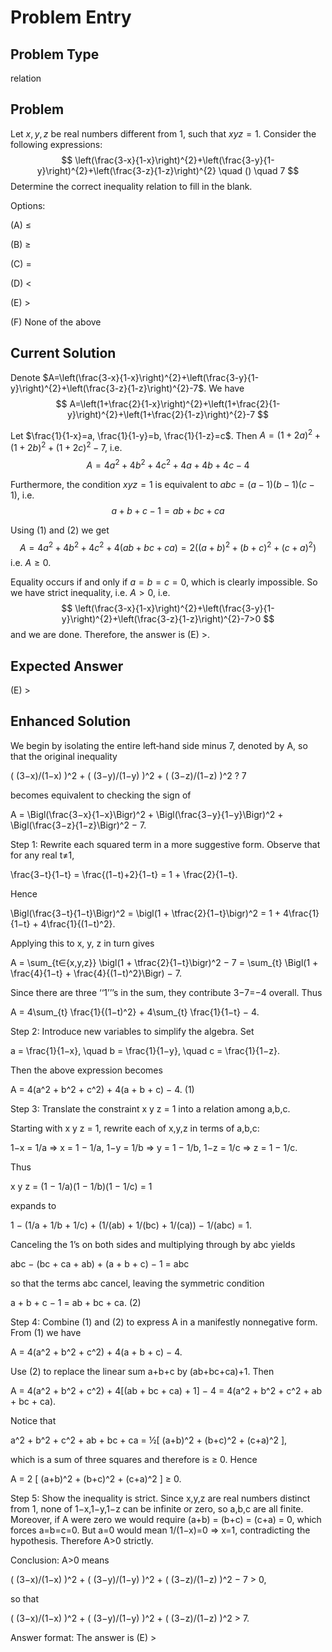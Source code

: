 # Problem Entry

## Problem Type
relation

## Problem
Let $x, y, z$ be real numbers different from 1, such that $x y z = 1$. Consider the following expressions:
$$
\left(\frac{3-x}{1-x}\right)^{2}+\left(\frac{3-y}{1-y}\right)^{2}+\left(\frac{3-z}{1-z}\right)^{2} \quad () \quad 7
$$
Determine the correct inequality relation to fill in the blank.

Options:

(A) $\leq$ 

(B) $\geq$

(C) $=$ 

(D) $<$

(E) $>$

(F) None of the above

## Current Solution
Denote $A=\left(\frac{3-x}{1-x}\right)^{2}+\left(\frac{3-y}{1-y}\right)^{2}+\left(\frac{3-z}{1-z}\right)^{2}-7$.
We have
$$
A=\left(1+\frac{2}{1-x}\right)^{2}+\left(1+\frac{2}{1-y}\right)^{2}+\left(1+\frac{2}{1-z}\right)^{2}-7
$$

Let $\frac{1}{1-x}=a, \frac{1}{1-y}=b, \frac{1}{1-z}=c$.
Then $A=(1+2 a)^{2}+(1+2 b)^{2}+(1+2 c)^{2}-7$, i.e.
$$
\begin{equation*}
A=4 a^{2}+4 b^{2}+4 c^{2}+4 a+4 b+4 c-4 \tag{1}
\end{equation*}
$$

Furthermore, the condition $x y z=1$ is equivalent to $a b c=(a-1)(b-1)(c-1)$, i.e.
$$
\begin{equation*}
a+b+c-1=a b+b c+c a \tag{2}
\end{equation*}
$$

Using (1) and (2) we get
$$
A=4 a^{2}+4 b^{2}+4 c^{2}+4(a b+b c+c a)=2\left((a+b)^{2}+(b+c)^{2}+(c+a)^{2}\right)
$$
i.e. $A \geq 0$.

Equality occurs if and only if $a=b=c=0$, which is clearly impossible.
So we have strict inequality, i.e. $A>0$, i.e.
$$
\left(\frac{3-x}{1-x}\right)^{2}+\left(\frac{3-y}{1-y}\right)^{2}+\left(\frac{3-z}{1-z}\right)^{2}-7>0
$$
and we are done. Therefore, the answer is (E) $>$.

## Expected Answer
(E) $>$

## Enhanced Solution
We begin by isolating the entire left‐hand side minus 7, denoted by A, so that the original inequality

  ( (3−x)/(1−x) )^2 + ( (3−y)/(1−y) )^2 + ( (3−z)/(1−z) )^2   ?   7

becomes equivalent to checking the sign of

  A = \Bigl(\frac{3−x}{1−x}\Bigr)^2 + \Bigl(\frac{3−y}{1−y}\Bigr)^2 + \Bigl(\frac{3−z}{1−z}\Bigr)^2 − 7.

Step 1:  Rewrite each squared term in a more suggestive form.
Observe that for any real t≠1,

  \frac{3−t}{1−t} = \frac{(1−t)+2}{1−t} = 1 + \frac{2}{1−t}.

Hence

  \Bigl(\frac{3−t}{1−t}\Bigr)^2 = \bigl(1 + \tfrac{2}{1−t}\bigr)^2 = 1 + 4\frac{1}{1−t} + 4\frac{1}{(1−t)^2}.

Applying this to x, y, z in turn gives

  A = \sum_{t∈\{x,y,z\}} \bigl(1 + \tfrac{2}{1−t}\bigr)^2 − 7
    = \sum_{t} \Bigl(1 + \frac{4}{1−t} + \frac{4}{(1−t)^2}\Bigr) − 7.

Since there are three ‘‘1’’’s in the sum, they contribute 3−7=−4 overall.  Thus

  A = 4\sum_{t} \frac{1}{(1−t)^2} + 4\sum_{t} \frac{1}{1−t} − 4.

Step 2:  Introduce new variables to simplify the algebra.
Set

  a = \frac{1}{1−x},  \quad b = \frac{1}{1−y},  \quad c = \frac{1}{1−z}.

Then the above expression becomes

  A = 4(a^2 + b^2 + c^2) + 4(a + b + c) − 4.    (1)

Step 3:  Translate the constraint x y z = 1 into a relation among a,b,c.

Starting with x y z = 1, rewrite each of x,y,z in terms of a,b,c:

  1−x = 1/a  ⇒  x = 1 − 1/a,
  1−y = 1/b  ⇒  y = 1 − 1/b,
  1−z = 1/c  ⇒  z = 1 − 1/c.

Thus

  x y z = (1 − 1/a)(1 − 1/b)(1 − 1/c) = 1

expands to

  1 − (1/a + 1/b + 1/c) + (1/(ab) + 1/(bc) + 1/(ca)) − 1/(abc) = 1.

Canceling the 1’s on both sides and multiplying through by abc yields

  abc − (bc + ca + ab) + (a + b + c) − 1 = abc

so that the terms abc cancel, leaving the symmetric condition

  a + b + c − 1 = ab + bc + ca.    (2)

Step 4:  Combine (1) and (2) to express A in a manifestly nonnegative form.
From (1) we have

  A = 4(a^2 + b^2 + c^2) + 4(a + b + c) − 4.

Use (2) to replace the linear sum a+b+c by (ab+bc+ca)+1.  Then

  A = 4(a^2 + b^2 + c^2) + 4[(ab + bc + ca) + 1] − 4
    = 4(a^2 + b^2 + c^2 + ab + bc + ca).

Notice that

  a^2 + b^2 + c^2 + ab + bc + ca
  = ½[ (a+b)^2 + (b+c)^2 + (c+a)^2 ],

which is a sum of three squares and therefore is ≥ 0.  Hence

  A = 2 [ (a+b)^2 + (b+c)^2 + (c+a)^2 ]  ≥ 0.

Step 5:  Show the inequality is strict.
Since x,y,z are real numbers distinct from 1, none of 1−x,1−y,1−z can be infinite or zero, so a,b,c are all finite.  Moreover, if A were zero we would require (a+b) = (b+c) = (c+a) = 0, which forces a=b=c=0.  But a=0 would mean 1/(1−x)=0 ⇒ x=1, contradicting the hypothesis.  Therefore A>0 strictly.

Conclusion:  A>0 means

  ( (3−x)/(1−x) )^2 + ( (3−y)/(1−y) )^2 + ( (3−z)/(1−z) )^2 − 7  > 0,

so that

  ( (3−x)/(1−x) )^2 + ( (3−y)/(1−y) )^2 + ( (3−z)/(1−z) )^2  > 7.

Answer format: The answer is (E) >
